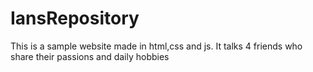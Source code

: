 # IansRepository
This is a sample website made in html,css and js. It talks 4 friends who share their passions and daily hobbies
